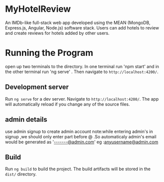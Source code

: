 
# MyHotelReview
An IMDb-like full-stack web app developed using the MEAN (MongoDB, Express.js, Angular, Node.js) software stack. Users can add hotels to review and create reviews for hotels added by other users.

# Running the Program
 open up two terminals to the directory. In one terminal run 'npm start' and in the other terminal run  'ng serve' .
Then navigate to `http://localhost:4200/`.

## Development server

Run `ng serve` for a dev server. Navigate to `http://localhost:4200/`. The app will automatically reload if you change any of the source files.

## admin details
use admin signup to create admin account 
note:while entering admin's in signup ,we should only enter part before @ .So automaticaly admin's email would be generated as '-------@admin.com' 
 eg :anyusername@admin.com



## Build

Run `ng build` to build the project. The build artifacts will be stored in the `dist/` directory. 

